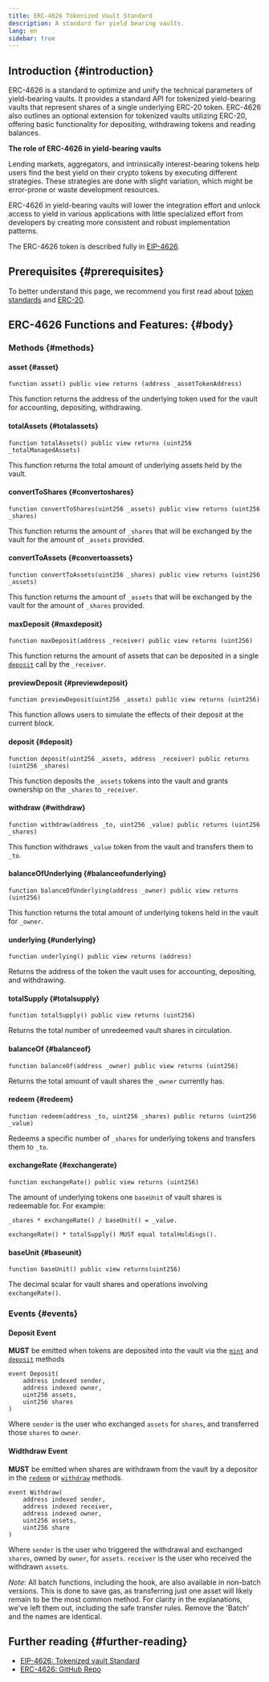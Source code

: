 ```yaml
---
title: ERC-4626 Tokenized Vault Standard
description: A standard for yield bearing vaults.
lang: en
sidebar: true
---
```


## Introduction {#introduction}

ERC-4626 is a standard to optimize and unify the technical parameters of yield-bearing vaults. It provides a standard API for tokenized yield-bearing vaults that represent shares of a single underlying ERC-20 token. ERC-4626 also outlines an optional extension for tokenized vaults utilizing ERC-20, offering basic functionality for depositing, withdrawing tokens and reading balances.

**The role of ERC-4626 in yield-bearing vaults**

Lending markets, aggregators, and intrinsically interest-bearing tokens help users find the best yield on their crypto tokens by executing different strategies. These strategies are done with slight variation, which might be error-prone or waste development resources.

ERC-4626 in yield-bearing vaults will lower the integration effort and unlock access to yield in various applications with little specialized effort from developers by creating more consistent and robust implementation patterns.

The ERC-4626 token is described fully in [EIP-4626](https://eips.ethereum.org/EIPS/eip-4626).

## Prerequisites {#prerequisites}

To better understand this page, we recommend you first read about [token standards](/developers/docs/standards/tokens/) and [ERC-20](/developers/docs/standards/tokens/erc-20/).

## ERC-4626 Functions and Features: {#body}

### Methods {#methods}

#### asset {#asset}

```solidity
function asset() public view returns (address _assetTokenAddress)
```

This function returns the address of the underlying token used for the vault for accounting, depositing, withdrawing.

#### totalAssets {#totalassets}

```solidity
function totalAssets() public view returns (uint256 _totalManagedAssets)
```

This function returns the total amount of underlying assets held by the vault.

#### convertToShares {#convertoshares}

```solidity
function convertToShares(uint256 _assets) public view returns (uint256 _shares)
```

This function returns the amount of `_shares` that will be exchanged by the vault for the amount of `_assets` provided.

#### convertToAssets {#convertoassets}

```solidity
function convertToAssets(uint256 _shares) public view returns (uint256 _assets)
```

This function returns the amount of `_assets` that will be exchanged by the vault for the amount of `_shares` provided.

#### maxDeposit {#maxdeposit}

```solidity
function maxDeposit(address _receiver) public view returns (uint256)
```

This function returns the amount of assets that can be deposited in a single [`deposit`](#deposit) call by the `_receiver`.

#### previewDeposit {#previewdeposit}

```solidity
function previewDeposit(uint256 _assets) public view returns (uint256)
```

This function allows users to simulate the effects of their deposit at the current block.

#### deposit {#deposit}

```solidity
function deposit(uint256 _assets, address _receiver) public returns (uint256 _shares)
```

This function deposits the `_assets` tokens into the vault and grants ownership on the `_shares` to `_receiver`.

#### withdraw {#withdraw}

```solidity
function withdraw(address _to, uint256 _value) public returns (uint256 _shares)
```

This function withdraws `_value` token from the vault and transfers them to `_to`.

#### balanceOfUnderlying {#balanceofunderlying}

```solidity
function balanceOfUnderlying(address _owner) public view returns (uint256)
```

This function returns the total amount of underlying tokens held in the vault for `_owner`.

#### underlying {#underlying}

```solidity
function underlying() public view returns (address)
```

Returns the address of the token the vault uses for accounting, depositing, and withdrawing.

#### totalSupply {#totalsupply}

```solidity
function totalSupply() public view returns (uint256)
```

Returns the total number of unredeemed vault shares in circulation.

#### balanceOf {#balanceof}

```solidity
function balanceOf(address _owner) public view returns (uint256)
```

Returns the total amount of vault shares the `_owner` currently has.

#### redeem {#redeem}

```solidity
function redeem(address _to, uint256 _shares) public returns (uint256 _value)
```

Redeems a specific number of `_shares` for underlying tokens and transfers them to `_to`.

#### exchangeRate {#exchangerate}

```solidity
function exchangeRate() public view returns (uint256)
```

The amount of underlying tokens one `baseUnit` of vault shares is redeemable for. For example:

```solidity
_shares * exchangeRate() / baseUnit() = _value.
```

```solidity
exchangeRate() * totalSupply() MUST equal totalHoldings().
```

#### baseUnit {#baseunit}

```solidity
function baseUnit() public view returns(uint256)
```

The decimal scalar for vault shares and operations involving `exchangeRate()`.

### Events {#events}

#### Deposit Event

**MUST** be emitted when tokens are deposited into the vault via the [`mint`](#mint) and [`deposit`](#deposit) methods

```solidity
event Deposit(
    address indexed sender,
    address indexed owner,
    uint256 assets,
    uint256 shares
)
```

Where `sender` is the user who exchanged `assets` for `shares`, and transferred those `shares` to `owner`.

#### Widthdraw Event

**MUST** be emitted when shares are withdrawn from the vault by a depositor in the [`redeem`](#redeem) or [`withdraw`](#withdraw) methods.

```solidity
event Withdraw(
    address indexed sender,
    address indexed receiver,
    address indexed owner,
    uint256 assets,
    uint256 share
)
```

Where `sender` is the user who triggered the withdrawal and exchanged `shares`, owned by `owner`, for `assets`. `receiver` is the user who received the withdrawn `assets`.

_Note_: All batch functions, including the hook, are also available in non-batch versions. This is done to save gas, as transferring just one asset will likely remain to be the most common method. For clarity in the explanations, we've left them out, including the safe transfer rules. Remove the 'Batch' and the names are identical.

## Further reading {#further-reading}

- [EIP-4626: Tokenized vault Standard](https://eips.ethereum.org/EIPS/eip-4626)
- [ERC-4626: GitHub Repo](https://github.com/Rari-Capital/solmate/blob/main/src/mixins/ERC4626.sol)
